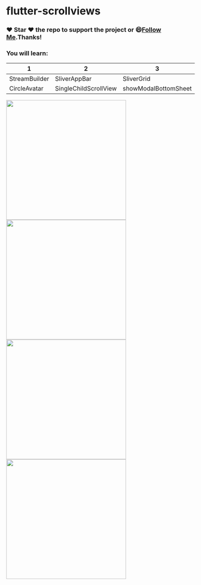 # flutter-scrollviews
### :heart: Star :heart: the repo to support the project or :smile:[Follow Me](https://github.com/nb312).Thanks!

### You will learn: 
1 | 2 | 3 | 4 
--- | --- | --- | ---
StreamBuilder | SliverAppBar| SliverGrid | GlobalKey 
CircleAvatar | SingleChildScrollView | showModalBottomSheet | AboutListTile


<img src="./doc/home_page.png" width="320"/><img src="./doc/profile_1.png" width="320"/>
<img src="./doc/drawer.png" width="320"/><img src="./doc/show_dialog.png" width="320"/>

